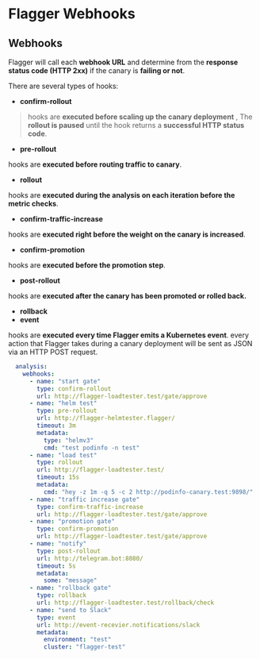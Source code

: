 # Flagger Webhooks

## Webhooks

Flagger will call each **webhook URL** and determine from the **response status code (HTTP 2xx)** if the canary is **failing or not**.

There are several types of hooks:

* **confirm-rollout**

> hooks are **executed before scaling up the canary deployment** , The **rollout is paused** until the hook returns a **successful HTTP status code**.

* **pre-rollout**

hooks are **executed before routing traffic to canary**.

* **rollout**

hooks are **executed during the analysis on each iteration before the metric checks**.

* **confirm-traffic-increase**

hooks are **executed right before the weight on the canary is increased**.

* **confirm-promotion**

hooks are **executed before the promotion step**.

* **post-rollout**

hooks are **executed after the canary has been promoted or rolled back.**

* **rollback**
* **event**

hooks are **executed every time Flagger emits a Kubernetes event**.
every action that Flagger takes during a canary deployment will be sent as JSON via an HTTP POST request.


```yaml
  analysis:
    webhooks:
      - name: "start gate"
        type: confirm-rollout
        url: http://flagger-loadtester.test/gate/approve
      - name: "helm test"
        type: pre-rollout
        url: http://flagger-helmtester.flagger/
        timeout: 3m
        metadata:
          type: "helmv3"
          cmd: "test podinfo -n test"
      - name: "load test"
        type: rollout
        url: http://flagger-loadtester.test/
        timeout: 15s
        metadata:
          cmd: "hey -z 1m -q 5 -c 2 http://podinfo-canary.test:9898/"
      - name: "traffic increase gate"
        type: confirm-traffic-increase
        url: http://flagger-loadtester.test/gate/approve
      - name: "promotion gate"
        type: confirm-promotion
        url: http://flagger-loadtester.test/gate/approve
      - name: "notify"
        type: post-rollout
        url: http://telegram.bot:8080/
        timeout: 5s
        metadata:
          some: "message"
      - name: "rollback gate"
        type: rollback
        url: http://flagger-loadtester.test/rollback/check
      - name: "send to Slack"
        type: event
        url: http://event-recevier.notifications/slack
        metadata:
          environment: "test"
          cluster: "flagger-test"
```

